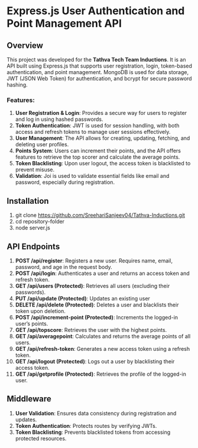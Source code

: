 # Express.js User Authentication and Point Management API

## Overview
This project was developed for the **Tathva Tech Team Inductions**. It is an API built using Express.js that supports user registration, login, token-based authentication, and point management. MongoDB is used for data storage, JWT (JSON Web Token) for authentication, and bcrypt for secure password hashing.

### Features:
1. **User Registration & Login**: Provides a secure way for users to register and log in using hashed passwords.
2. **Token Authentication**: JWT is used for session handling, with both access and refresh tokens to manage user sessions effectively.
3. **User Management**: The API allows for creating, updating, fetching, and deleting user profiles.
4. **Points System**: Users can increment their points, and the API offers features to retrieve the top scorer and calculate the average points.
5. **Token Blacklisting**: Upon user logout, the access token is blacklisted to prevent misuse.
1. **Validation**: Joi is used to validate essential fields like email and password, especially during registration.

## Installation

1. git clone https://github.com/SreehariSanjeev04/Tathva-Inductions.git
2. cd repository-folder
3. node server.js

## API Endpoints

1. **POST /api/register**: Registers a new user. Requires name, email, password, and age in the request body.
2. **POST /api/login**: Authenticates a user and returns an access token and refresh token.
3. **GET /api/users (Protected)**: Retrieves all users (excluding their passwords).
4. **PUT /api/update (Protected)**: Updates an existing user
5. **DELETE /api/delete (Protected)**: Deletes a user and blacklists their token upon deletion.
6. **POST /api/increment-point (Protected)**: Increments the logged-in user’s points.
7. **GET /api/topscore**: Retrieves the user with the highest points.
8. **GET /api/averagepoint**: Calculates and returns the average points of all users.
9. **GET /api/refresh-token**: Generates a new access token using a refresh token.
10. **GET /api/logout (Protected)**: Logs out a user by blacklisting their access token.
11. **GET /api/getprofile (Protected)**: Retrieves the profile of the logged-in user.

## Middleware

1. **User Validation**: Ensures data consistency during registration and updates.
2. **Token Authentication**: Protects routes by verifying JWTs.
3. **Token Blacklisting**: Prevents blacklisted tokens from accessing protected resources.
